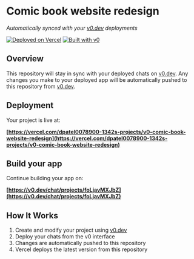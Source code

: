 # Comic book website redesign

*Automatically synced with your [v0.dev](https://v0.dev) deployments*

[![Deployed on Vercel](https://img.shields.io/badge/Deployed%20on-Vercel-black?style=for-the-badge&logo=vercel)](https://vercel.com/dpatel0078900-1342s-projects/v0-comic-book-website-redesign)
[![Built with v0](https://img.shields.io/badge/Built%20with-v0.dev-black?style=for-the-badge)](https://v0.dev/chat/projects/foLjavMXJbZ)

## Overview

This repository will stay in sync with your deployed chats on [v0.dev](https://v0.dev).
Any changes you make to your deployed app will be automatically pushed to this repository from [v0.dev](https://v0.dev).

## Deployment

Your project is live at:

**[https://vercel.com/dpatel0078900-1342s-projects/v0-comic-book-website-redesign](https://vercel.com/dpatel0078900-1342s-projects/v0-comic-book-website-redesign)**

## Build your app

Continue building your app on:

**[https://v0.dev/chat/projects/foLjavMXJbZ](https://v0.dev/chat/projects/foLjavMXJbZ)**

## How It Works

1. Create and modify your project using [v0.dev](https://v0.dev)
2. Deploy your chats from the v0 interface
3. Changes are automatically pushed to this repository
4. Vercel deploys the latest version from this repository
